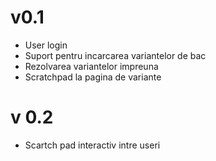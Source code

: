 # v0.1
 
 * User login
 * Suport pentru incarcarea variantelor de bac
 * Rezolvarea variantelor impreuna 
 * Scratchpad la pagina de variante

# v 0.2 
 
 * Scartch pad interactiv intre useri

